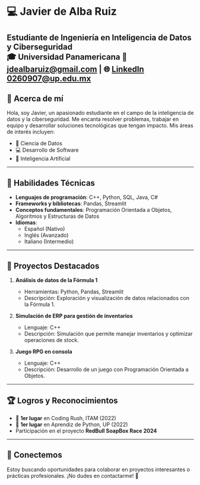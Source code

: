 # 💻 Javier de Alba Ruiz

**Estudiante de Ingeniería en Inteligencia de Datos y Ciberseguridad**  
🎓 Universidad Panamericana
📧 jdealbaruiz@gmail.com | 🌐 [LinkedIn](www.linkedin.com/in/javier-de-alba-ruiz-428811331)  
   0260907@up.edu.mx
---

## 👋 Acerca de mí

Hola, soy Javier, un apasionado estudiante en el campo de la inteligencia de datos y la ciberseguridad. Me encanta resolver problemas, trabajar en equipo y desarrollar soluciones tecnológicas que tengan impacto. Mis áreas de interés incluyen:

- 🌟 Ciencia de Datos  
- 💻 Desarrollo de Software  
- 🤖 Inteligencia Artificial  

---

## 🚀 Habilidades Técnicas

- **Lenguajes de programación**: C++, Python, SQL, Java, C#  
- **Frameworks y bibliotecas**: Pandas, Streamlit  
- **Conceptos fundamentales**: Programación Orientada a Objetos, Algoritmos y Estructuras de Datos  
- **Idiomas**:  
  - Español (Nativo)  
  - Inglés (Avanzado)  
  - Italiano (Intermedio)  

---

## 📂 Proyectos Destacados

1. **Análisis de datos de la Fórmula 1**  
   - Herramientas: Python, Pandas, Streamlit  
   - Descripción: Exploración y visualización de datos relacionados con la Fórmula 1.  

2. **Simulación de ERP para gestión de inventarios**  
   - Lenguaje: C++  
   - Descripción: Simulación que permite manejar inventarios y optimizar operaciones de stock.  

3. **Juego RPG en consola**  
   - Lenguaje: C++  
   - Descripción: Desarrollo de un juego con Programación Orientada a Objetos.  

---

## 🏆 Logros y Reconocimientos

- 🥇 **1er lugar** en Coding Rush, ITAM (2022)  
- 🥇 **1er lugar** en Aprendiz de Python, UP (2022)  
- Participación en el proyecto **RedBull SoapBox Race 2024**

---

## 🤝 Conectemos

Estoy buscando oportunidades para colaborar en proyectos interesantes o prácticas profesionales. ¡No dudes en contactarme! 🚀

